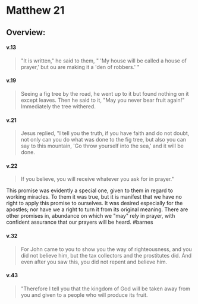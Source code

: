 # Matthew 21

## Overview:


#### v.13
>"It is written," he said to them, " 'My house will be called a house of prayer,' but ou are making it a 'den of robbers.' "

#### v.19
>Seeing a fig tree by the road, he went up to it but found nothing on it except leaves. Then he said to it, "May you never bear fruit again!" Immediately the tree withered.

#### v.21
>Jesus replied, "I tell you the truth, if you have faith and do not doubt, not only can you do what was done to the fig tree, but also you can say to this mountain, 'Go throw yourself into the sea,' and it will be done.

#### v.22
>If you believe, you will receive whatever you ask for in prayer."

This promise was evidently a special one, given to them in regard to working miracles. To them it was true, but it is manifest that we have no right to apply this promise to ourselves. It was desired especially for the apostles; nor have we a right to turn it from its original meaning. There are other promises in, abundance on which we "may" rely in prayer, with confident assurance that our prayers will be heard.
#barnes 

#### v.32
>For John came to you to show you the way of righteousness, and you did not believe him, but the tax collectors and the prostitutes did. And even after you saw this, you did not repent and believe him.

#### v.43
>"Therefore I tell you that the kingdom of God will be taken away from you and given to a people who will produce its fruit.
